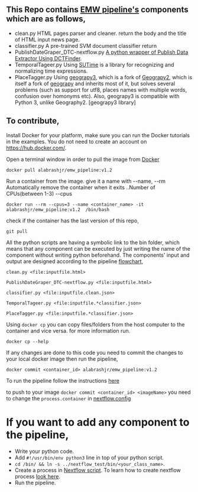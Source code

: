 This Repo contains [EMW pipeline's](https://github.com/alabrashJr/emw_pipeline_nf) components which are as follows,
-----------
* clean.py  HTML pages parser and cleaner. return the body and the title of HTML input news page.
* classifier.py A pre-trained SVM document classifier return 
* PublishDateGraper_DTC-nextflow.py  [A python wrapper of Publish Data Extractor Using DCTFinder](https://github.com/emerging-welfare/PublishDataExtractor).
* TemporalTageer.py Using [SUTime](https://github.com/FraBle/python-sutime) is a library for recognizing and normalizing time expressions.
* PlaceTagger.py Using [geograpy3](https://pypi.org/project/geograpy3/ ), which is a fork of [Geograpy2](https://github.com/Corollarium/geograpy2), which is itself a fork of [geograpy](https://github.com/ushahidi/geograpy) and inherits most of it, but solves several problems (such as support for utf8, places names with multiple words, confusion over homonyms etc). Also, geograpy3 is compatible with Python 3, unlike Geography2. [geograpy3 library]

To contribute,
--------------

Install Docker for your platform, make sure you can run the Docker tutorials in the examples. You do not need to create an account on https://hub.docker.com/.

Open a terminal window in order to pull the image from [Docker](https://hub.docker.com/r/alabrashjr/emw_pipeline)
```
docker pull alabrashjr/emw_pipeline:v1.2
```
Run a container from the image. give it a name with --name, --rm Automatically remove the container when it exits ..Number of CPUs(between 1-3) --cpus
```
docker run --rm --cpus=3 --name <container_name> -it alabrashjr/emw_pipeline:v1.2  /bin/bash
```
check if the container has the last version of this repo, 
```
git pull
```
All the python scripts are having a symbolic link to the bin folder, which means that any component can be executed by just writing the name of the component without writing python beforehand.
The components' input and output are designed according to the pipeline [flowchart](https://github.com/emerging-welfare/emw_pipeline_nf/blob/master/README.md#flowchart), 

```
clean.py <file:inputfile.html>

PublishDateGraper_DTC-nextflow.py <file:inputfile.html>

classifier.py <file:inputfile.clean.json>

TemporalTageer.py <file:inputfile.*classifier.json>

PlaceTagger.py <file:inputfile.*classifier.json>
```

Using `docker cp` you can copy files/folders from the host computer to the container and vice versa.
for more information run. 

```
docker cp --help
```

If any changes are done to this code you need to commit the changes to your local docker image then run the pipeline,

```
docker commit <container_id> alabrashjr/emw_pipeline:v1.2
```
To run the pipeline follow the instructions [here](https://github.com/emerging-welfare/emw_pipeline_nf/blob/master/README.md)

to push to your image 
`docker commit <container_id> <imageName>`
you need to change the `process.container` in [nextflow.config](https://github.com/emerging-welfare/emw_pipeline_nf/blob/master/nextflow.config)


If you want to add any component to the pipeline,
===============================
* Write your python code.
* Add `#!/usr/bin/env python3` line in top of your python script.
* `cd /bin/ && ln -s ../nextflow_test/bin/<your_class_name>`.
* Create a process in [Nextflow script](https://github.com/emerging-welfare/emw_pipeline_nf/blob/master/emw_pipeline.nf). To learn how to create nextflow process [look here](https://www.nextflow.io/docs/latest/process.html).
* Run the pipeline. 
